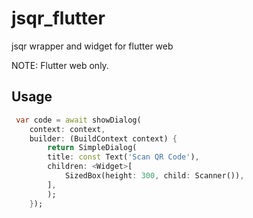 # jsqr_flutter

jsqr wrapper and widget for flutter web

NOTE: Flutter web only.

## Usage

```dart
 var code = await showDialog(
    context: context,
    builder: (BuildContext context) {
        return SimpleDialog(
        title: const Text('Scan QR Code'),
        children: <Widget>[
            SizedBox(height: 300, child: Scanner()),
        ],
        );
    });
```